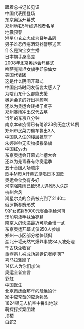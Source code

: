跟着总书记长见识  
中国代表团登场  
东京奥运开幕式  
郑州地铁5号线遇难者名单  
地震预警  
鸿星尔克立志成为百年品牌  
男子难忍痔疮酒驾找警察送医  
什么是淘宝女主播  
日本旗手身高差  
2008年北京奥运会开幕式  
哈萨克斯坦女旗手好像仙女  
美国代表团  
这是什么阴间开幕式  
中国出场时网友留言太感人了  
为啥山东什么都能支援  
奥运会真的好出神颜啊  
还以为奥运会转播了贞子  
郑州暴雨冲出汉代古墓  
当年的东京八分钟  
南京本轮疫情已有确诊23例无症状14例  
郑州市民菜刀劈车救出3人  
中国队入住的楼层挂旗了  
朱婷赵帅无实物模拟举旗  
中国红yyds  
东京奥运会开幕式吐槽大会  
还以为是青春有你奥运季  
五十音图入场顺序  
歌手MISIA开幕式演唱日本国歌  
奥运会伙食有多好  
河南强降雨已致56人遇难5人失踪  
杭州台风  
鸿星尔克的会员被充到了2140年  
俄罗斯参赛形式  
9岁女孩将5000元奖金捐给河南  
汤加男旗手抹油亮相  
南京人的快递最近可能会慢一点  
东京奥运开幕式仅950人参加  
郑州一小区部分楼体倾斜  
湖北十堰天然气爆炸事故34人被处理  
千古玦尘收官  
重症患儿被成功转运记者哽咽了  
喜马拉雅崩了  
14亿人为你们加油  
奥运全新宣言  
彩虹  
中国医生  
北京奥运会那年的超绝设计  
家中应常备的应急物品  
1824架无人机空中拼出地球  
萌探探探案团建  
顶楼  
白蛇2  
